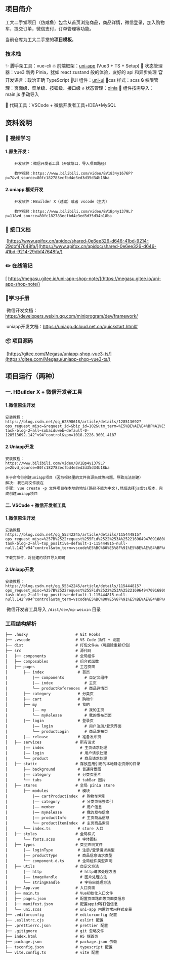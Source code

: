 ## 项目简介

工大二手堂项目（仿咸鱼）包含从首页浏览商品，商品详情，微信登录，加入购物车，提交订单，微信支付，订单管理等功能。

当前仓库为工大二手堂的**项目模板**。

### 技术栈

✨ 脚手架工具：vue-cli
🔥 前端框架：[uni-app](https://uniapp.dcloud.net.cn/) (Vue3 + TS + Setup)
🍍 状态管理器：vue3 新秀 Pinia，犹如 react zustand 般的体验，友好的 api 和异步处理
🏆 开发语言：政治正确 TypeScript
🎉UI 组件：[uni-ui](https://uniapp.dcloud.net.cn/component/uniui/uni-ui.html)
🎨css 样式：scss
🔒 权限管理：页面级、菜单级、按钮级、接口级
✊ 状态管理：[pinia](https://pinia.vuejs.org/zh/)
💪 组件按需导入：main.js 手动导入

📖 代码工具：VSCode + 微信开发者工具+IDEA+MySQL



## 资料说明

### 📀 视频学习

#### 	1.原生开发：

 		开发软件：微信开发者工具（开放端口，导入项目路径）

 		教学视频：https://www.bilibili.com/video/BV1834y1676P?p=7&vd_source=80fc182783ecfbd4e3ed3d35d34b18ba

#### 	2.uniapp 框架开发

 		开发软件：HBuilder X（过渡）或者 vscode（主力）

 		教学视频：https://www.bilibili.com/video/BV1Bp4y1379L?p=11&vd_source=80fc182783ecfbd4e3ed3d35d34b18ba

### 📗 接口文档

​		[https://www.apifox.cn/apidoc/shared-0e6ee326-d646-41bd-9214-29dbf47648fa/](https://www.apifox.cn/apidoc/shared-0e6ee326-d646-41bd-9214-29dbf47648fa/)

### ✏️ 在线笔记

[		https://megasu.gitee.io/uni-app-shop-note/](https://megasu.gitee.io/uni-app-shop-note/)

### 📖学习手册

​		微信开发文档：https://developers.weixin.qq.com/miniprogram/dev/framework/

​		uniapp开发文档：https://uniapp.dcloud.net.cn/quickstart.html#

### 📦 项目源码

​		[https://gitee.com/Megasu/uniapp-shop-vue3-ts/](https://gitee.com/Megasu/uniapp-shop-vue3-ts/)



## 项目运行（两种）

### 	一.  HBuilder X  +  微信开发者工具

#### 		1.微信原生开发

```
安装教程：
https://blog.csdn.net/qq_62898618/article/details/128513692?ops_request_misc=&request_id=&biz_id=102&utm_term=%E5%BE%AE%E4%BF%A1%E5%B0%8F%E7%A8%8B%E5%BA%8F&utm_medium=distribute.pc_search_result.none-task-blog-2~all~sobaiduweb~default-0-128513692.142^v94^control&spm=1018.2226.3001.4187
```

#### 		2.Uniapp开发

```
安装教程：
https://www.bilibili.com/video/BV1Bp4y1379L?p=2&vd_source=80fc182783ecfbd4e3ed3d35d34b18ba

关于命令行创建uniapp项目（因为视频里的文件资源失效等问题，导致无法创建）
解决: 我已将文件放在
步骤: vue create -p 文件项目在本地的地址(路径不能为中文),然后选择js或ts版本，完成创建uniapp项目
```

#### 	二. VSCode  +  微信开发者工具

#### 		1.微信原生开发

```
安装教程
https://blog.csdn.net/qq_55342245/article/details/115444815?ops_request_misc=%257B%2522request%255Fid%2522%253A%2522169649470916800226556146%2522%252C%2522scm%2522%253A%252220140713.130102334..%2522%257D&request_id=169649470916800226556146&biz_id=0&utm_medium=distribute.pc_search_result.none-task-blog-2~all~top_positive~default-1-115444815-null-null.142^v94^control&utm_term=vscode%E5%BC%80%E5%8F%91%E5%BE%AE%E4%BF%A1%E5%B0%8F%E7%A8%8B%E5%BA%8F&spm=1018.2226.3001.4187

下载完插件，将创建的项目导入即可
```

#### 		2.Uniapp开发

```
安装教程：
https://blog.csdn.net/qq_55342245/article/details/115444815?ops_request_misc=%257B%2522request%255Fid%2522%253A%2522169649470916800226556146%2522%252C%2522scm%2522%253A%252220140713.130102334..%2522%257D&request_id=169649470916800226556146&biz_id=0&utm_medium=distribute.pc_search_result.none-task-blog-2~all~top_positive~default-1-115444815-null-null.142^v94^control&utm_term=vscode%E5%BC%80%E5%8F%91%E5%BE%AE%E4%BF%A1%E5%B0%8F%E7%A8%8B%E5%BA%8F&spm=1018.2226.3001.4187
```

​		微信开发者工具导入 `/dist/dev/mp-weixin` 目录

### 工程结构解析

```
├── .husky                     # Git Hooks
├── .vscode                    # VS Code 插件 + 设置
├── dist                       # 打包文件夹（可删除重新打包）
├── src                        # 源代码
│   ├── components             # 全局组件
│   ├── composables            # 组合式函数
│   ├── pages                  # 主包页面
│       ├── index               # 首页
|           |—— components         # 自定义组件
|           |—— index              # 主页
|           └── productReferences  # 商品详情页
│       ├── category            # 分类页
│       ├── cart                # 购物车
│       ├── my                  # 我的
|           |—— my                 # 我的主页
|           └── myRelease          # 我的发布页面
│       |── login               # 登录页
|           |—— login              # 用户注册/登录界面
|           └── productLogin       # 商品发布页
|       |—— release             # 准备发布页
│   ├── services               # 所有请求
|       |—— index                # 主页请求处理
|       |—— login                # 用户请求处理
|       └── product              # 商品请求处理
│   ├── static                 # 存放应用引用的本地静态资源的目录
│       ├── background          # 普通背景图
|       |—— category            # 分类页图片
│       └── tabs                # tabBar 图片
│   ├── stores                 # 全局 pinia store
│       ├── modules             # 模块
|           |—— cartProductIndex  # 购物车索引
|           |—— category          # 分类页标签索引
|           |—— member            # 用户信息
|           |—— myRelease         # 我的发布信息
|           |—— productInfo       # 主页商品信息
|           └── productItemIndex  # 主页商品索引
│       └── index.ts            # store 入口
│   ├── styles                 # 全局样式
│       └── fonts.scss          # 字体图标
│   ├── types                  # 类型声明文件
|       |—— loginType           # 注册/登录请求类型
|       |—— productType         # 商品信息请求类型
│       └── component.d.ts      # 全局组件类型声明
│   ├── utils                  # 自定义方法
|       |—— http                 # http请求处理方法
|       |—— imageHandle          # 图片处理方法
|       └── stringHandle         # 字符串处理方法
│   ├── App.vue                # 入口页面
│   ├── main.ts                # Vue初始化入口文件
│   ├── pages.json             # 配置页面路由等页面类信息
│   ├── manifest.json          # 配置appid等打包信息
│   └── uni.scss               # uni-app 内置的常用样式变量
├── .editorconfig              # editorconfig 配置
├── .eslintrc.cjs              # eslint 配置
├── .prettierrc.json           # prettier 配置
├── .gitignore                 # git 忽略文件
├── index.html                 # H5 端首页
├── package.json               # package.json 依赖
├── tsconfig.json              # typescript 配置
└── vite.config.ts             # vite 配置
```
